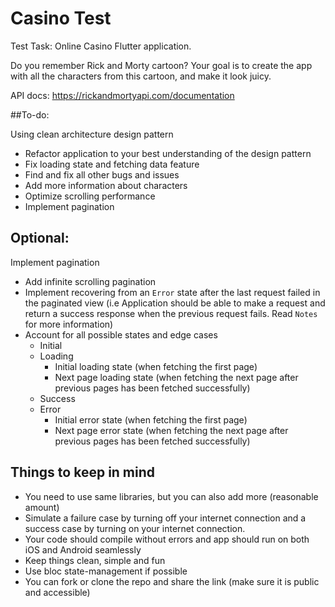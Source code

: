 # Casino Test

Test Task: Online Casino Flutter application.

Do you remember Rick and Morty cartoon? 
Your goal is to create the app with all the characters from this cartoon, and make it look juicy.

API docs: https://rickandmortyapi.com/documentation

##To-do:

Using clean architecture design pattern
- Refactor application to your best understanding of the design pattern
- Fix loading state and fetching data feature
- Find and fix all other bugs and issues
- Add more information about characters
- Optimize scrolling performance
- Implement pagination

## Optional:
Implement pagination
- Add infinite scrolling pagination
- Implement recovering from an `Error` state after the last request failed in the paginated view (i.e Application should be able to make a request and return a success response when the previous request fails. Read `Notes` for more information)
- Account for all possible states and edge cases
    - Initial
    - Loading
        - Initial loading state (when fetching the first page)
        - Next page loading state (when fetching the next page after previous pages has been fetched successfully)
    - Success
    - Error 
        - Initial error state (when fetching the first page)
        - Next page error state (when fetching the next page after previous pages has been fetched successfully)


## Things to keep in mind
- You need to use same libraries, but you can also add more (reasonable amount)
- Simulate a failure case by turning off your internet connection and a success case by turning on your internet connection.
- Your code should compile without errors and app should run on both iOS and Android seamlessly
- Keep things clean, simple and fun
- Use bloc state-management if possible
- You can fork or clone the repo and share the link (make sure it is public and accessible) 

